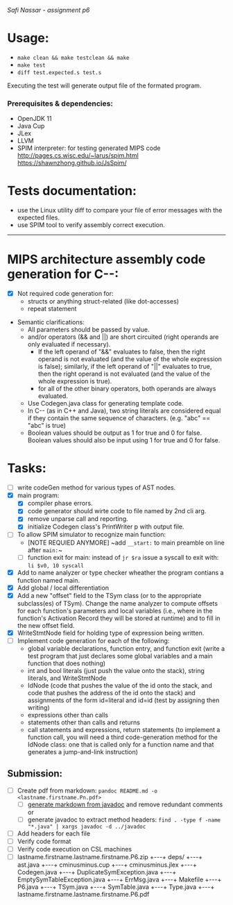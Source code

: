 _Safi Nassar - assignment p6_

# Usage:

-   `make clean && make testclean && make`
-   `make test`
-   `diff test.expected.s test.s`

Executing the test will generate output file of the formated program.

### Prerequisites & dependencies:

-   OpenJDK 11
-   Java Cup
-   JLex
-   LLVM
-   SPIM interpreter: for testing generated MIPS code http://pages.cs.wisc.edu/~larus/spim.html https://shawnzhong.github.io/JsSpim/

# Tests documentation:
- use the Linux utility diff to compare your file of error messages with the expected files.
- use SPIM tool to verify assembly correct execution.

---

# MIPS architecture assembly code generation for C--: 
- [x] Not required code generation for: 
  - structs or anything struct-related (like dot-accesses)
  - repeat statement
- Semantic clarifications: 
  - All parameters should be passed by value.
  - and/or operators (&& and ||) are short circuited (right operands are only evaluated if necessary). 
    - If the left operand of "&&" evaluates to false, then the right operand is not evaluated (and the value of the whole expression is false); similarly, if the left operand of "||" evaluates to true, then the right operand is not evaluated (and the value of the whole expression is true).
    - for all of the other binary operators, both operands are always evaluated.
  - Use Codegen.java class for generating template code.
  - In C-- (as in C++ and Java), two string literals are considered equal if they contain the same sequence of characters. (e.g. "abc" == "abc" is true)
  - Boolean values should be output as 1 for true and 0 for false. Boolean values should also be input using 1 for true and 0 for false.


# Tasks: 
- [ ] write codeGen method for various types of AST nodes.
- [x] main program: 
  - [x] compiler phase errors. 
  - [x] code generator should wirte code to file named by 2nd cli arg.
  - [x] remove unparse call and reporting.
  - [x] initialize Codegen class's PrintWriter p with output file.
- [ ] To allow SPIM simulator to recognize main function:
  - [NOTE REQUIED ANYMORE] ~add `__start:` to main preamble on line after `main:`~
  - [ ] function exit for main: instead of `jr $ra` issue a syscall to exit with: 
        ```
        li $v0, 10
        syscall
        ```
- [x] Add to name analyzer or type checker wheather the program contians a function named main.
- [x] Add global / local differentiation
- [x] Add a new "offset" field to the TSym class (or to the appropriate subclass(es) of TSym). Change the name analyzer to compute offsets for each function's parameters and local variables (i.e., where in the function's Activation Record they will be stored at runtime) and to fill in the new offset field. 
- [x] WriteStmtNode field for holding type of expression being written. 
- [ ] Implement code generation for each of the following: 
  - global variable declarations, function entry, and function exit (write a test program that just declares some global variables and a main function that does nothing)
  - int and bool literals (just push the value onto the stack), string literals, and WriteStmtNode
  - IdNode (code that pushes the value of the id onto the stack, and code that pushes the address of the id onto the stack) and assignments of the form id=literal and id=id (test by assigning then writing)
  - expressions other than calls
  - statements other than calls and returns
  - call statements and expressions, return statements (to implement a function call, you will need a third code-generation method for the IdNode class: one that is called only for a function name and that generates a jump-and-link instruction)



## Submission:
  - [ ] Create pdf from markdown: `pandoc README.md -o <lastname.firstname.Pn.pdf>`
      - [ ] [generate markdown from javadoc](https://delight-im.github.io/Javadoc-to-Markdown) and remove redundant comments
        or
      - [ ] generate javadoc to extract method headers: `find . -type f -name "*.java" | xargs javadoc -d ../javadoc`
  - [ ] Add headers for each file
  - [ ] Verify code format
  - [ ] Verify code execution on CSL machines
- [ ] lastname.firstname.lastname.firstname.P6.zip
+---+ deps/
+---+ ast.java
+---+ cminusminus.cup
+---+ cminusminus.jlex
+---+ Codegen.java
+---+ DuplicateSymException.java
+---+ EmptySymTableException.java
+---+ ErrMsg.java
+---+ Makefile
+---+ P6.java
+---+ TSym.java
+---+ SymTable.java
+---+ Type.java
+---+ lastname.firstname.lastname.firstname.P6.pdf
